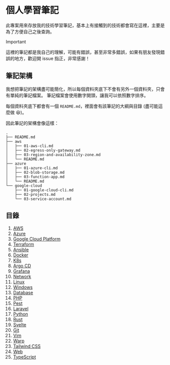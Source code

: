 # 個人學習筆記

此專案用來存放我的技術學習筆記，基本上有接觸到的技術都會寫在這裡，主要是為了方便自己之後查詢。

> [!IMPORTANT]
>
> 這裡的筆記都是我自己的理解，可能有錯誤，甚至非常多錯誤，如果有朋友發現錯誤的地方，歡迎開 issue 指正，非常感謝！

## 筆記架構

我想把筆記的架構盡可能簡化，所以每個資料夾底下不會有另外一個資料夾，只會有單純的筆記檔案。
筆記檔案會使用數字開頭，讓我可以依照數字排序。

每個資料夾底下都會有一個 `README.md`，裡面會有該筆記的大綱與目錄 (盡可能這麼做 😆)。

因此筆記的架構會像這樣：

```text
.
├── README.md
├── aws
│   ├── 01-aws-cli.md
│   ├── 02-egress-only-gateway.md
│   ├── 03-region-and-availability-zone.md
│   └── README.md
├── azure
│   ├── 01-azure-cli.md
│   ├── 02-blob-storage.md
│   ├── 03-function-app.md
│   └── README.md
└── google-cloud
    ├── 01-google-cloud-cli.md
    ├── 02-projects.md
    └── 03-service-account.md
```

## 目錄

1. [AWS](./aws/README.md)
2. [Azure](./azure/README.md)
3. [Google Cloud Platform](./google-cloud-platform/README.md)
4. [Terraform](./terraform/README.md)
5. [Ansible](./ansible/README.md)
6. [Docker](./docker/README.md)
7. [K8s](./k8s/README.md)
8. [Argo CD](./argocd/README.md)
9. [Grafana](./grafana/README.md)
10. [Network](./network/README.md)
11. [Linux](./linux/README.md)
12. [Windows](./windows/README.md)
13. [Database](./database/README.md)
14. [PHP](./php/README.md)
15. [Pest](./pest/README.md)
16. [Laravel](./laravel/README.md)
17. [Python](./python/README.md)
18. [Rust](./rust/README.md)
19. [Svelte](./svelte/README.md)
20. [Git](./git/README.md)
21. [Vim](./vim/README.md)
22. [Warp](./warp/README.md)
23. [Tailwind CSS](./tailwind-css/README.md)
24. [Web](./web/README.md)
25. [TypeScript](./typescript/README.md)
